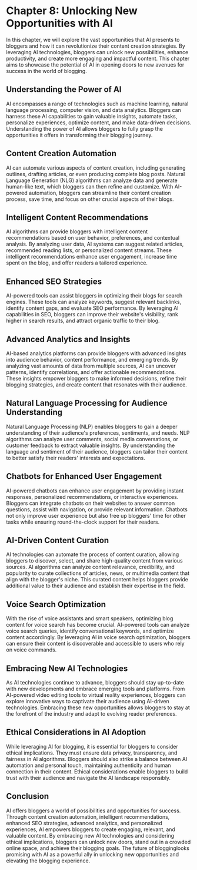 Chapter 8: Unlocking New Opportunities with AI
==============================================

In this chapter, we will explore the vast opportunities that AI presents to bloggers and how it can revolutionize their content creation strategies. By leveraging AI technologies, bloggers can unlock new possibilities, enhance productivity, and create more engaging and impactful content. This chapter aims to showcase the potential of AI in opening doors to new avenues for success in the world of blogging.

Understanding the Power of AI
-----------------------------

AI encompasses a range of technologies such as machine learning, natural language processing, computer vision, and data analytics. Bloggers can harness these AI capabilities to gain valuable insights, automate tasks, personalize experiences, optimize content, and make data-driven decisions. Understanding the power of AI allows bloggers to fully grasp the opportunities it offers in transforming their blogging journey.

Content Creation Automation
---------------------------

AI can automate various aspects of content creation, including generating outlines, drafting articles, or even producing complete blog posts. Natural Language Generation (NLG) algorithms can analyze data and generate human-like text, which bloggers can then refine and customize. With AI-powered automation, bloggers can streamline their content creation process, save time, and focus on other crucial aspects of their blogs.

Intelligent Content Recommendations
-----------------------------------

AI algorithms can provide bloggers with intelligent content recommendations based on user behavior, preferences, and contextual analysis. By analyzing user data, AI systems can suggest related articles, recommended reading lists, or personalized content streams. These intelligent recommendations enhance user engagement, increase time spent on the blog, and offer readers a tailored experience.

Enhanced SEO Strategies
-----------------------

AI-powered tools can assist bloggers in optimizing their blogs for search engines. These tools can analyze keywords, suggest relevant backlinks, identify content gaps, and evaluate SEO performance. By leveraging AI capabilities in SEO, bloggers can improve their website's visibility, rank higher in search results, and attract organic traffic to their blog.

Advanced Analytics and Insights
-------------------------------

AI-based analytics platforms can provide bloggers with advanced insights into audience behavior, content performance, and emerging trends. By analyzing vast amounts of data from multiple sources, AI can uncover patterns, identify correlations, and offer actionable recommendations. These insights empower bloggers to make informed decisions, refine their blogging strategies, and create content that resonates with their audience.

Natural Language Processing for Audience Understanding
------------------------------------------------------

Natural Language Processing (NLP) enables bloggers to gain a deeper understanding of their audience's preferences, sentiments, and needs. NLP algorithms can analyze user comments, social media conversations, or customer feedback to extract valuable insights. By understanding the language and sentiment of their audience, bloggers can tailor their content to better satisfy their readers' interests and expectations.

Chatbots for Enhanced User Engagement
-------------------------------------

AI-powered chatbots can enhance user engagement by providing instant responses, personalized recommendations, or interactive experiences. Bloggers can integrate chatbots on their websites to answer common questions, assist with navigation, or provide relevant information. Chatbots not only improve user experience but also free up bloggers' time for other tasks while ensuring round-the-clock support for their readers.

AI-Driven Content Curation
--------------------------

AI technologies can automate the process of content curation, allowing bloggers to discover, select, and share high-quality content from various sources. AI algorithms can analyze content relevance, credibility, and popularity to curate collections of articles, news, or multimedia content that align with the blogger's niche. This curated content helps bloggers provide additional value to their audience and establish their expertise in the field.

Voice Search Optimization
-------------------------

With the rise of voice assistants and smart speakers, optimizing blog content for voice search has become crucial. AI-powered tools can analyze voice search queries, identify conversational keywords, and optimize content accordingly. By leveraging AI in voice search optimization, bloggers can ensure their content is discoverable and accessible to users who rely on voice commands.

Embracing New AI Technologies
-----------------------------

As AI technologies continue to advance, bloggers should stay up-to-date with new developments and embrace emerging tools and platforms. From AI-powered video editing tools to virtual reality experiences, bloggers can explore innovative ways to captivate their audience using AI-driven technologies. Embracing these new opportunities allows bloggers to stay at the forefront of the industry and adapt to evolving reader preferences.

Ethical Considerations in AI Adoption
-------------------------------------

While leveraging AI for blogging, it is essential for bloggers to consider ethical implications. They must ensure data privacy, transparency, and fairness in AI algorithms. Bloggers should also strike a balance between AI automation and personal touch, maintaining authenticity and human connection in their content. Ethical considerations enable bloggers to build trust with their audience and navigate the AI landscape responsibly.

Conclusion
----------

AI offers bloggers a world of possibilities and opportunities for success. Through content creation automation, intelligent recommendations, enhanced SEO strategies, advanced analytics, and personalized experiences, AI empowers bloggers to create engaging, relevant, and valuable content. By embracing new AI technologies and considering ethical implications, bloggers can unlock new doors, stand out in a crowded online space, and achieve their blogging goals. The future of blogginglooks promising with AI as a powerful ally in unlocking new opportunities and elevating the blogging experience.
